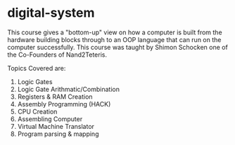 # digital-system

This course gives a "bottom-up" view on how a computer is built from the hardware building blocks through to an OOP language that can run on the computer successfully.
This course was taught by Shimon Schocken one of the Co-Founders of Nand2Teteris.

Topics Covered are:
1. Logic Gates 
2. Logic Gate Arithmatic/Combination
3. Registers & RAM Creation
4. Assembly Programming (HACK)
5. CPU Creation
6. Assembling Computer
7. Virtual Machine Translator
8. Program parsing & mapping 

